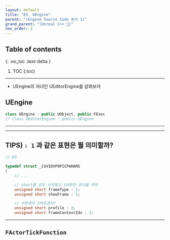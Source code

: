 ```yaml
---
layout: default
title: "03. UEngine"
parent: "(Engine Source Code 분석 1)"
grand_parent: "(Unreal C++ 🚀)"
nav_order: 1
---
```


## Table of contents
{: .no_toc .text-delta }

1. TOC
{:toc}

---

* UEngine의 자녀인 UEditorEngine를 살펴보자

## UEngine

```cpp
class UEngine : public UObject, public FExec
// class UEditorEngine : public UEngine
```

---
---

## TIPS) `: 1` 과 같은 표현은 뭘 의미할까?

```cpp
// EX

typedef struct _CUVIDVP9PICPARAMS
{
    // ...

    // short를 모두 쓰지않고 1비트만 쓴다를 의미
    unsigned short frameType : 1;
    unsigned short showFrame : 1;

    // 이런경우 3비트겠지?
    unsigned short profile : 3;
    unsigned short frameContextIdx : 2;
```

---

## `FActorTickFunction`

